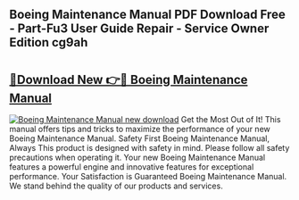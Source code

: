 ## Boeing Maintenance Manual PDF Download Free - Part-Fu3 User Guide Repair - Service Owner Edition cg9ah

# <h2><a href="http://bc16246.oget.top/?id=Boeing+Maintenance+Manual">🔗Download New 👉🔴 Boeing Maintenance Manual</a></h2>

[![Boeing Maintenance Manual new download](https://i.imgur.com/5g1atiW.png)](http://bc16246.oget.top/?id=Boeing+Maintenance+Manual)
Get the Most Out of It! This manual offers tips and tricks to maximize the performance of your new Boeing Maintenance Manual. Safety First Boeing Maintenance Manual, Always This product is designed with safety in mind. Please follow all safety precautions when operating it. Your new Boeing Maintenance Manual features a powerful engine and innovative features for exceptional performance. Your Satisfaction is Guaranteed Boeing Maintenance Manual. We stand behind the quality of our products and services.
